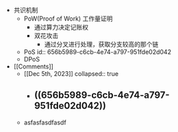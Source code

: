 - 共识机制
	- PoW(Proof of Work) 工作量证明
		- 通过算力决定记账权
		- 双花攻击
			- 通过分叉进行处理，获取分支较高的那个链
	- PoS
	  id:: 656b5989-c6cb-4e74-a797-951fde02d042
	- DPoS
- [[Comments]]
	- [[Dec 5th, 2023]]
	  collapsed:: true
		- ((656b5989-c6cb-4e74-a797-951fde02d042))
			-
	- asfasfasdfasdf